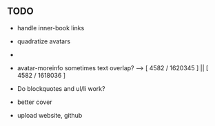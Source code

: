 ## TODO

 - handle inner-book links

 - quadratize avatars
 - 
 - avatar-moreinfo sometimes text overlap?   -->  [ 4582 / 1620345 ] ||  [ 4582 / 1618036 ]

 - Do blockquotes and ul/li work?

 - better cover

 - upload website, github